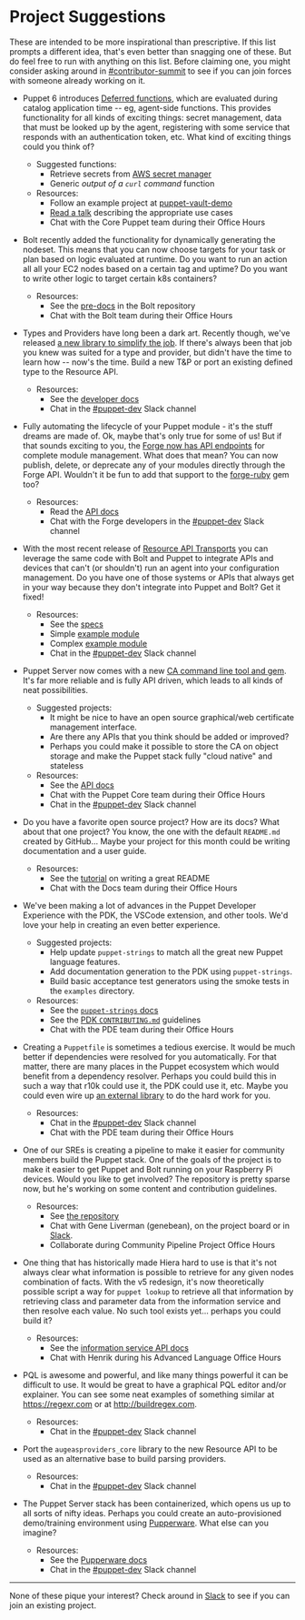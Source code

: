 # Project Suggestions

These are intended to be more inspirational than prescriptive. If this list prompts
a different idea, that's even better than snagging one of these. But do feel free
to run with anything on this list. Before claiming one, you might consider asking
around in [#contributor-summit](http://puppetcommunity.slack.com/app_redirect?channel=contributor-summit)
to see if you can join forces with someone already working on it.

* Puppet 6 introduces [Deferred functions](https://puppet.com/docs/puppet/6.0/integrating_secrets_and_retrieving_agent-side_data.html),
  which are evaluated during catalog application time -- eg, agent-side functions.
  This provides functionality for all kinds of exciting things: secret management,
  data that must be looked up by the agent, registering with some service that responds
  with an authentication token, etc. What kind of exciting things could you think of?
    * Suggested functions:
        * Retrieve secrets from [AWS secret manager](https://docs.aws.amazon.com/secretsmanager/latest/userguide/manage_retrieve-secret.html)
        * Generic *output of a `curl` command* function
    * Resources:
        * Follow an example project at [puppet-vault-demo](https://github.com/puppetlabs/puppet-vault-demo)
        * [Read a talk](https://twitter.com/binford2k/status/1092806318501576706) describing the appropriate use cases
        * Chat with the Core Puppet team during their Office Hours

* Bolt recently added the functionality for dynamically generating the nodeset.
  This means that you can now choose targets for your task or plan based on logic
  evaluated at runtime. Do you want to run an action all all your EC2 nodes based
  on a certain tag and uptime? Do you want to write other logic to target certain
  k8s containers?
    * Resources:
        * See the [pre-docs](https://github.com/puppetlabs/bolt/blob/master/pre-docs/inventory_version2.md) in the Bolt repository
        * Chat with the Bolt team during their Office Hours

* Types and Providers have long been a dark art. Recently though, we've released
  [a new library to simplify the job](https://puppet.com/docs/puppet/6.0/create_types_and_providers_resource_api.html).
  If there's always been that job you knew was suited for a type and provider, but didn't
  have the time to learn how -- now's the time. Build a new T&P or port an existing
  defined type to the Resource API.
    * Resources:
        * See the [developer docs](https://puppet.com/docs/puppet/6.0/create_types_and_providers_resource_api.html)
        * Chat in the [#puppet-dev](http://puppetcommunity.slack.com/app_redirect?channel=puppet-dev) Slack channel

* Fully automating the lifecycle of your Puppet module - it's the stuff dreams are made of. Ok, maybe that's only true for some of us! But if that sounds exciting to you, the [Forge now has API endpoints](https://twitter.com/puppetize/status/1125439958595059713) for complete module management. What does that mean? You can now publish, delete, or deprecate any of your modules directly through the Forge API. Wouldn't it be fun to add that support to the [forge-ruby](https://github.com/puppetlabs/forge-ruby) gem too?
    * Resources:
        * Read the [API docs](https://forgeapi.puppet.com/#operation/addRelease)
        * Chat with the Forge developers in the [#puppet-dev](http://puppetcommunity.slack.com/app_redirect?channel=puppet-dev) Slack channel

* With the most recent release of [Resource API Transports](https://github.com/puppetlabs/puppet-specifications/blob/master/language/resource-api/README.md#transport) you can leverage the same code with Bolt and Puppet to integrate APIs and devices that can't (or shouldn't) run an agent into your configuration management. Do you have one of those systems or APIs that always get in your way because they don't integrate into Puppet and Bolt? Get it fixed!
    * Resources:
        * See the [specs](https://github.com/puppetlabs/puppet-specifications/blob/master/language/resource-api/README.md#transport)
        * Simple [example module](https://github.com/da-ar/hue_rsapi/pull/2) <!-- needs to be updated to the full module once this PR lands -->
        * Complex [example module](https://github.com/puppetlabs/puppetlabs-panos)
        * Chat in the [#puppet-dev](http://puppetcommunity.slack.com/app_redirect?channel=puppet-dev) Slack channel

* Puppet Server now comes with a new [CA command line tool and gem](https://puppet.com/docs/puppetserver/6.0/release_notes.html).
  It's far more reliable and is fully API driven, which leads to all kinds of neat
  possibilities.
    * Suggested projects:
        * It might be nice to have an open source graphical/web certificate management interface.
        * Are there any APIs that you think should be added or improved?
        * Perhaps you could make it possible to store the CA on object storage and make
          the Puppet stack fully "cloud native" and stateless
    * Resources:
        * See the [API docs](https://puppet.com/docs/puppetserver/6.3/http_certificate.html)
        * Chat with the Puppet Core team during their Office Hours
        * Chat in the [#puppet-dev](http://puppetcommunity.slack.com/app_redirect?channel=puppet-dev) Slack channel

* Do you have a favorite open source project? How are its docs? What about that one
  project? You know, the one with the default `README.md` created by GitHub... Maybe
  your project for this month could be writing documentation and a user guide.
    * Resources:
        * See the [tutorial](https://github.com/puppetlabs/contributor-summit-project/wiki) on writing a great README
        * Chat with the Docs team during their Office Hours

* We've been making a lot of advances in the Puppet Developer Experience with the
  PDK, the VSCode extension, and other tools. We'd love your help in creating an
  even better experience.
    * Suggested projects:
        * Help update `puppet-strings` to match all the great new Puppet language features.
        * Add documentation generation to the PDK using `puppet-strings`.
        * Build basic acceptance test generators using the smoke tests in the `examples` directory.
    * Resources:
        * See the [`puppet-strings` docs](https://github.com/puppetlabs/puppet-strings)
        * See the [PDK `CONTRIBUTING.md`](https://github.com/puppetlabs/pdk/blob/master/CONTRIBUTING.md) guidelines
        * Chat with the PDE team during their Office Hours

* Creating a `Puppetfile` is sometimes a tedious exercise. It would be much better if
  dependencies were resolved for you automatically. For that matter, there are many
  places in the Puppet ecosystem which would benefit from a dependency resolver.
  Perhaps you could build this in such a way that r10k could use it, the PDK could
  use it, etc. Maybe you could even wire up [an external library](https://github.com/CocoaPods/Molinillo)
  to do the hard work for you.
    * Resources:
        * Chat in the [#puppet-dev](http://puppetcommunity.slack.com/app_redirect?channel=puppet-dev) Slack channel
        * Chat with the PDE team during their Office Hours

* One of our SREs is creating a pipeline to make it easier for community members
  build the Puppet stack. One of the goals of the project is to make it easier to
  get Puppet and Bolt running on your Raspberry Pi devices. Would you like to get
  involved? The repository is pretty sparse now, but he's working on some content
  and contribution guidelines.
    * Resources:
        * See [the repository](https://github.com/puppetlabs/community-enablement-pipeline)
        * Chat with Gene Liverman (genebean), on the project board or in [Slack](https://puppetcommunity.slack.com/team/U3DCRQQKA).
        * Collaborate during Community Pipeline Project Office Hours

* One thing that has historically made Hiera hard to use is that it's not always
  clear what information is possible to retrieve for any given nodes combination
  of facts. With the v5 redesign, it's now theoretically possible script a way for
  `puppet lookup` to retrieve all that information by retrieving class and parameter
  data from the information service and then resolve each value. No such tool exists
  yet... perhaps you could build it?
    * Resources:
        * See the [information service API docs](https://puppet.com/docs/puppetserver/latest/puppet-api/v3/environment_classes.html)
        * Chat with Henrik during his Advanced Language Office Hours

* PQL is awesome and powerful, and like many things powerful it can be difficult to use.
  It would be great to have a graphical PQL editor and/or explainer. You can see some neat
  examples of something similar at https://regexr.com or at http://buildregex.com.
    * Resources:
        * Chat in the [#puppet-dev](http://puppetcommunity.slack.com/app_redirect?channel=puppet-dev) Slack channel

* Port the `augeasproviders_core` library to the new Resource API to be used as
  an alternative base to build parsing providers.
    * Resources:
        * Chat in the [#puppet-dev](http://puppetcommunity.slack.com/app_redirect?channel=puppet-dev) Slack channel

* The Puppet Server stack has been containerized, which opens us up to all sorts of nifty
  ideas. Perhaps you could create an auto-provisioned demo/training environment using
  [Pupperware](https://github.com/puppetlabs/pupperware). What else can you imagine?
    * Resources:
        * See the [Pupperware docs](https://github.com/puppetlabs/pupperware)
        * Chat in the [#puppet-dev](http://puppetcommunity.slack.com/app_redirect?channel=puppet-dev) Slack channel


---------

None of these pique your interest? Check around in [Slack](http://puppetcommunity.slack.com/app_redirect?channel=contributor-summit)
to see if you can join an existing project.
